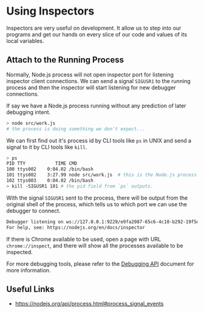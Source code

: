 # Using Inspectors

Inspectors are very useful on development. It allow us to step into our
programs and get our hands on every slice of our code and values of its
local variables.

## Attach to the Running Process

Normally, Node.js process will not open inspector port for listening
inspector client connections. We can send a signal `SIGUSR1` to the running
process and then the inspector will start listening for new debugger
connections.

If say we have a Node.js process running without any prediction of later
debugging intent.

```bash
> node src/work.js
# the process is doing something we don't expect...
```

We can first find out it's process id by CLI tools like `ps` in UNIX and send a
signal to it by CLI tools like `kill`.

```bash
> ps
PID TTY           TIME CMD
100 ttys002    0:04.02 /bin/bash
101 ttys002    3:27.99 node src/work.js  # this is the Node.js process.
102 ttys003    0:04.02 /bin/bash
> kill -SIGUSR1 101 # the pid field from `ps` outputs.
```

With the signal `SIGUSR1` sent to the process, there will be output from the
original shell of the process, which tells us to which port we can use the debugger
to connect.

```bash
Debugger listening on ws://127.0.0.1:9229/e9fa2087-65c6-4c10-b292-19f5d26f19a4
For help, see: https://nodejs.org/en/docs/inspector
```

If there is Chrome available to be used, open a page with URL
`chrome://inspect`, and there will show all the processes available to be
inspected.

For more debugging tools, please refer to the [Debugging API][] document for more
information.

## Useful Links

- https://nodejs.org/api/process.html#process_signal_events

[Debugging API]: ../../../debugging/README.md
